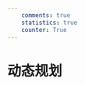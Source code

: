 ```yaml
---
    comments: true
    statistics: true
    counter: True
---
```


# 动态规划









































































































































